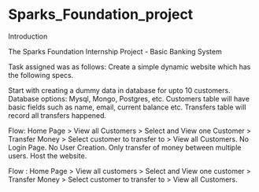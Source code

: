 # Sparks_Foundation_project


Introduction

The Sparks Foundation Internship Project - Basic Banking System

Task assigned was as follows:
Create a simple dynamic website which has the following specs.

Start with creating a dummy data in database for upto 10 customers. Database options: Mysql, Mongo, Postgres, etc. Customers table will have basic fields such as name, email, current balance etc. Transfers table will record all transfers happened.

Flow: Home Page > View all Customers > Select and View one Customer > Transfer Money > Select customer to transfer to > View all Customers.
No Login Page. No User Creation. Only transfer of money between multiple users.
Host the website.

Flow : Home Page > View all customers > Select and View one customer > Transfer Money > Select customer to transfer to > View all Customers.
